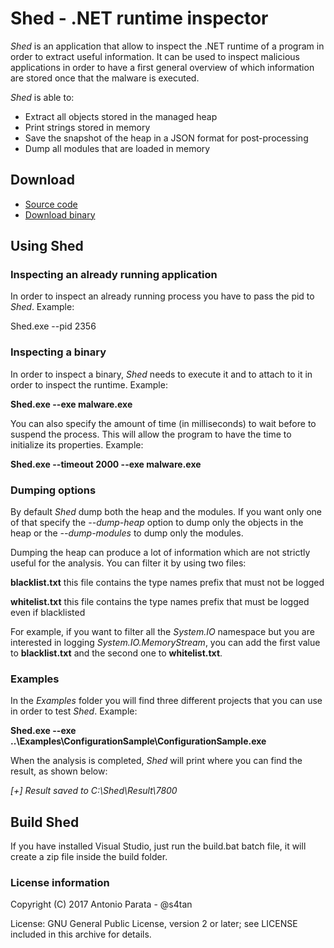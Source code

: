 # Shed - .NET runtime inspector

_Shed_ is an application that allow to inspect the .NET runtime of a program in order to extract useful information. It can be used to inspect malicious applications in order to have a first general 
overview of which information are stored once that the malware is executed.

_Shed_ is able to:
* Extract all objects stored in the managed heap
* Print strings stored in memory
* Save the snapshot of the heap in a JSON format for post-processing
* Dump all modules that are loaded in memory

## Download
 - [Source code][1]
 - [Download binary][2]

## Using Shed

### Inspecting an already running application
In order to inspect an already running process you have to pass the pid to _Shed_. Example:

Shed.exe --pid 2356

### Inspecting a binary
In order to inspect a binary, _Shed_ needs to execute it and to attach to it in order to inspect the runtime. Example:

**Shed.exe --exe malware.exe**

You can also specify the amount of time (in milliseconds) to wait before to suspend the process. This will allow the program to have the time to initialize its properties. Example:

**Shed.exe --timeout 2000 --exe malware.exe**

### Dumping options
By default _Shed_ dump both the heap and the modules. If you want only one of that specify the _--dump-heap_ option to dump only the objects in the heap or the _--dump-modules_ to dump only the modules.

Dumping the heap can produce a lot of information which are not strictly useful for the analysis. You can filter it by using two files:

**blacklist.txt** this file contains the type names prefix that must not be logged

**whitelist.txt** this file contains the type names prefix that must be logged even if blacklisted

For example, if you want to filter all the *System.IO* namespace but you are interested in logging *System.IO.MemoryStream*, you can add the first value to **blacklist.txt** and the second one to **whitelist.txt**.

### Examples
In the _Examples_ folder you will find three different projects that you can use in order to test _Shed_. Example:

**Shed.exe --exe ..\Examples\ConfigurationSample\ConfigurationSample.exe**

When the analysis is completed, _Shed_ will print where you can find the result, as shown below:

_[+] Result saved to C:\Shed\Result\7800_

## Build Shed

If you have installed Visual Studio, just run the build.bat batch file, it will create a zip file inside the build folder.

### License information

Copyright (C) 2017 Antonio Parata - @s4tan

License: GNU General Public License, version 2 or later; see LICENSE included in this archive for details.

  [1]: https://github.com/enkomio/shed/tree/master/Src
  [2]: https://github.com/enkomio/shed/releases/latest
